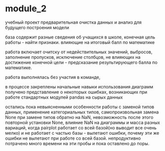 ﻿# module_2
учебный проект
предварительная очистка данных и анализ для будущего построения модели

база содержит разные сведения об учащихся в школе,
конечная цель работы - найти признаки. влияющие на итоговый балл по математике

работа включает очитску от недействительных значений, выбросов,
заполнение пропусков, исключение столбцов, не влияющих на достижение конечной цели - предсказание результирующего балла по математике.

работа выполнялась без участия в команде,

в процессе закреплены начальные навыки использования диаграмм
получено представление о некоторых ошибках,
возникающих при работе стандартных модулей pandas на сырых данных

остались пока невыясненными особенности работы с заменой типов данных,
применение категориальных типов,
самопроизвольная замена None при замене типов обратно на NaN, 
невозможность после этого повторной установки None,
влияние NaN на диаграммы и масса разных вариаций,
когда pairplot работает со всей базой(но выводит все очень мелко) и не работает с частью базы - вылетают ошибки,
почему эти же ошибки не вылетают при работе со всей базой.
непродуктивно потрачено много времени на эти пробы и пока оставлено до поры.
